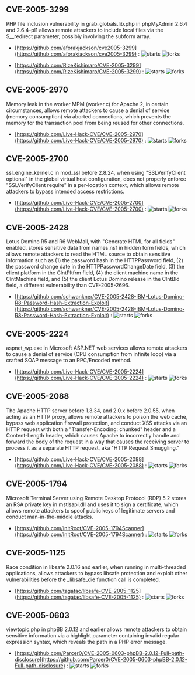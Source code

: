 ## CVE-2005-3299
 PHP file inclusion vulnerability in grab_globals.lib.php in phpMyAdmin 2.6.4 and 2.6.4-pl1 allows remote attackers to include local files via the $__redirect parameter, possibly involving the subform array.



- [https://github.com/aforakjackson/cve2005-3299](https://github.com/aforakjackson/cve2005-3299) :  ![starts](https://img.shields.io/github/stars/aforakjackson/cve2005-3299.svg) ![forks](https://img.shields.io/github/forks/aforakjackson/cve2005-3299.svg)

- [https://github.com/RizeKishimaro/CVE-2005-3299](https://github.com/RizeKishimaro/CVE-2005-3299) :  ![starts](https://img.shields.io/github/stars/RizeKishimaro/CVE-2005-3299.svg) ![forks](https://img.shields.io/github/forks/RizeKishimaro/CVE-2005-3299.svg)

## CVE-2005-2970
 Memory leak in the worker MPM (worker.c) for Apache 2, in certain circumstances, allows remote attackers to cause a denial of service (memory consumption) via aborted connections, which prevents the memory for the transaction pool from being reused for other connections.



- [https://github.com/Live-Hack-CVE/CVE-2005-2970](https://github.com/Live-Hack-CVE/CVE-2005-2970) :  ![starts](https://img.shields.io/github/stars/Live-Hack-CVE/CVE-2005-2970.svg) ![forks](https://img.shields.io/github/forks/Live-Hack-CVE/CVE-2005-2970.svg)

## CVE-2005-2700
 ssl_engine_kernel.c in mod_ssl before 2.8.24, when using &quot;SSLVerifyClient optional&quot; in the global virtual host configuration, does not properly enforce &quot;SSLVerifyClient require&quot; in a per-location context, which allows remote attackers to bypass intended access restrictions.



- [https://github.com/Live-Hack-CVE/CVE-2005-2700](https://github.com/Live-Hack-CVE/CVE-2005-2700) :  ![starts](https://img.shields.io/github/stars/Live-Hack-CVE/CVE-2005-2700.svg) ![forks](https://img.shields.io/github/forks/Live-Hack-CVE/CVE-2005-2700.svg)

## CVE-2005-2428
 Lotus Domino R5 and R6 WebMail, with &quot;Generate HTML for all fields&quot; enabled, stores sensitive data from names.nsf in hidden form fields, which allows remote attackers to read the HTML source to obtain sensitive information such as (1) the password hash in the HTTPPassword field, (2) the password change date in the HTTPPasswordChangeDate field, (3) the client platform in the ClntPltfrm field, (4) the client machine name in the ClntMachine field, and (5) the client Lotus Domino release in the ClntBld field, a different vulnerability than CVE-2005-2696.



- [https://github.com/schwankner/CVE-2005-2428-IBM-Lotus-Domino-R8-Password-Hash-Extraction-Exploit](https://github.com/schwankner/CVE-2005-2428-IBM-Lotus-Domino-R8-Password-Hash-Extraction-Exploit) :  ![starts](https://img.shields.io/github/stars/schwankner/CVE-2005-2428-IBM-Lotus-Domino-R8-Password-Hash-Extraction-Exploit.svg) ![forks](https://img.shields.io/github/forks/schwankner/CVE-2005-2428-IBM-Lotus-Domino-R8-Password-Hash-Extraction-Exploit.svg)

## CVE-2005-2224
 aspnet_wp.exe in Microsoft ASP.NET web services allows remote attackers to cause a denial of service (CPU consumption from infinite loop) via a crafted SOAP message to an RPC/Encoded method.



- [https://github.com/Live-Hack-CVE/CVE-2005-2224](https://github.com/Live-Hack-CVE/CVE-2005-2224) :  ![starts](https://img.shields.io/github/stars/Live-Hack-CVE/CVE-2005-2224.svg) ![forks](https://img.shields.io/github/forks/Live-Hack-CVE/CVE-2005-2224.svg)

## CVE-2005-2088
 The Apache HTTP server before 1.3.34, and 2.0.x before 2.0.55, when acting as an HTTP proxy, allows remote attackers to poison the web cache, bypass web application firewall protection, and conduct XSS attacks via an HTTP request with both a &quot;Transfer-Encoding: chunked&quot; header and a Content-Length header, which causes Apache to incorrectly handle and forward the body of the request in a way that causes the receiving server to process it as a separate HTTP request, aka &quot;HTTP Request Smuggling.&quot;



- [https://github.com/Live-Hack-CVE/CVE-2005-2088](https://github.com/Live-Hack-CVE/CVE-2005-2088) :  ![starts](https://img.shields.io/github/stars/Live-Hack-CVE/CVE-2005-2088.svg) ![forks](https://img.shields.io/github/forks/Live-Hack-CVE/CVE-2005-2088.svg)

## CVE-2005-1794
 Microsoft Terminal Server using Remote Desktop Protocol (RDP) 5.2 stores an RSA private key in mstlsapi.dll and uses it to sign a certificate, which allows remote attackers to spoof public keys of legitimate servers and conduct man-in-the-middle attacks.



- [https://github.com/InitRoot/CVE-2005-1794Scanner](https://github.com/InitRoot/CVE-2005-1794Scanner) :  ![starts](https://img.shields.io/github/stars/InitRoot/CVE-2005-1794Scanner.svg) ![forks](https://img.shields.io/github/forks/InitRoot/CVE-2005-1794Scanner.svg)

## CVE-2005-1125
 Race condition in libsafe 2.0.16 and earlier, when running in multi-threaded applications, allows attackers to bypass libsafe protection and exploit other vulnerabilities before the _libsafe_die function call is completed.



- [https://github.com/tagatac/libsafe-CVE-2005-1125](https://github.com/tagatac/libsafe-CVE-2005-1125) :  ![starts](https://img.shields.io/github/stars/tagatac/libsafe-CVE-2005-1125.svg) ![forks](https://img.shields.io/github/forks/tagatac/libsafe-CVE-2005-1125.svg)

## CVE-2005-0603
 viewtopic.php in phpBB 2.0.12 and earlier allows remote attackers to obtain sensitive information via a highlight parameter containing invalid regular expression syntax, which reveals the path in a PHP error message.



- [https://github.com/Parcer0/CVE-2005-0603-phpBB-2.0.12-Full-path-disclosure](https://github.com/Parcer0/CVE-2005-0603-phpBB-2.0.12-Full-path-disclosure) :  ![starts](https://img.shields.io/github/stars/Parcer0/CVE-2005-0603-phpBB-2.0.12-Full-path-disclosure.svg) ![forks](https://img.shields.io/github/forks/Parcer0/CVE-2005-0603-phpBB-2.0.12-Full-path-disclosure.svg)
